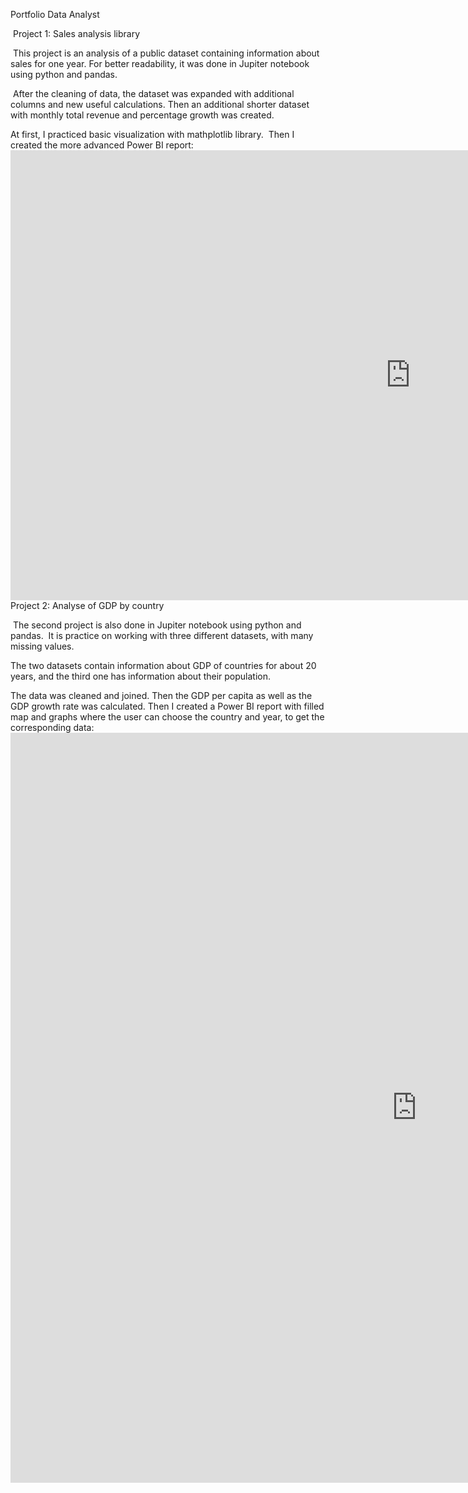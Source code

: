 <html>
  <p>Portfolio Data Analyst&nbsp;</p>
<p>&nbsp;Project 1: Sales analysis library</p>
<p>&nbsp;This project is an analysis of a public dataset containing information about sales for one year. For better readability, it was done in Jupiter notebook using python and pandas.&nbsp;</p>
<p>&nbsp;After the cleaning of data, the dataset was expanded with additional columns and new useful calculations. Then an additional shorter dataset with monthly total revenue and percentage growth was created.&nbsp;</p>
<p>At first, I practiced basic visualization with mathplotlib library. &nbsp;Then I created the more advanced Power BI report: <iframe title="Report Section" width="1280" height="720" src="https://app.powerbi.com/view?r=eyJrIjoiZGUyMGNmOWItYWZkOC00ZTBkLTg3YTEtMDU4NzA4NmU0YzBiIiwidCI6IjlmODI3MWI0LWVkNzAtNDg4OC1iMmE4LWI5ZGIyNmQxMDE1MCJ9" frameborder="0" allowfullscreen="true"></iframe> Project 2: Analyse of GDP by country&nbsp;</p>
<p>&nbsp;The second project is also done in Jupiter notebook using python and pandas. &nbsp;It is practice on working with three different datasets, with many missing values.&nbsp;</p>
<p>The two datasets contain information about GDP of countries for about 20 years, and the third one has information about their population.&nbsp;</p>
<p>The data was cleaned and joined. Then the GDP per capita as well as the GDP growth rate was calculated. Then I created a Power BI report with filled map and graphs where the user can choose the country and year, to get the corresponding data:&nbsp;<iframe title="Report Section" width="1300" height="1200" src="https://app.powerbi.com/view?r=eyJrIjoiZmZkNjdmYTEtMTMzNC00ZmJhLTg2NjMtMmExNWUxNzM5MzA3IiwidCI6IjlmODI3MWI0LWVkNzAtNDg4OC1iMmE4LWI5ZGIyNmQxMDE1MCJ9" frameborder="0" allowfullscreen="true"></iframe> </p>
</html>
